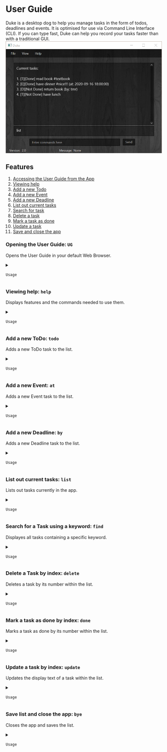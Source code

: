 # User Guide
Duke is a desktop dog to help you manage tasks in the form of todos, deadlines and events. It is optimised for use via Command Line Interface (CLI). If you can type fast, Duke can help you record your tasks faster than with a traditional GUI.
![Image of Duke](Ui.png)
## Features
1. [Accessing the User Guide from the App](#opening-the-user-guide-ug)
2. [Viewing help](#viewing-help-help)
3. [Add a new Todo](#add-a-new-todo-todo)
4. [Add a new Event](#add-a-new-event-at)
5. [Add a new Deadline](#add-a-new-deadline-by)
6. [List out current tasks](#list-out-current-tasks-list)
7. [Search for task](#search-for-a-task-using-a-keyword-find)
8. [Delete a task](#delete-a-task-by-index-delete)
9. [Mark a task as done](#mark-a-task-as-done-by-index-done)
10. [Update a task](#update-a-task-by-index-update)
11. [Save and close the app](#save-list-and-close-the-app-bye)
### Opening the User Guide: `UG`
Opens the User Guide in your default Web Browser.
<details>
  <summary>
    
    Usage
    
  </summary>

Format: `/UG`
* Any text before and after the command is ignored.
</details>

### Viewing help: `help`
Displays features and the commands needed to use them.
<details>
  <summary>
    
    Usage
    
  </summary>
  
Format: `/help`
* Instructions will be displayed in the following format
  * `GENERAL DESCRIPTION: USER_INPUT`.
</details>
  
### Add a new ToDo: `todo`
Adds a new ToDo task to the list.
<details>
  <summary>
    
    Usage
    
  </summary>
  
Format: `/todo TASK`
* Adds a ToDo with TASK as the text.
* The ToDo will be marked as undone (`[Not barked yet]`).
* TASK cannot be empty.
* Text before the "/" will be ignored.
* Will be displayed as `TASK`.

Examples:
* `/todo Implement better GUI for CS2103t iP`
* `/todo Head to the gym`
</details>

### Add a new Event: `at`
Adds a new Event task to the list.
<details>
  <summary>
    
    Usage
    
  </summary>
  
Format:`TASK /at START_DATETIME END_DATETIME`
* Adds a Event with TASK as text, and START_DATETIME and END_DATETIME as the start and end of said event.
* The Event ToDo will be marked as undone (`[Not barked yet]`)
* TASK cannot be empty.
* START_DATETIME and END_DATETIME have to be in the format **`yyyy-MM-dd HHmm`** where HHmm refers to time in **24-hour** format.
* Will be displayed as `TASK (at: START_DATETIME to END_DATETIME)` with START_DATETIME and END_DATETIME in the format of `dd-MM-yyyy HHmm`.

Examples:
* `Night cycling /at 2020-09-19 0200 2020-09-19 0800`
* `Arts Council meeting /at 2020-09-15 2100 2020-09-16 0030`
</details>

### Add a new Deadline: `by`
Adds a new Deadline task to the list.
<details>
  <summary>
    
    Usage
    
  </summary>

Format: `TASK /by DUE_DATETIME`
* Adds a Deadline with TASK as the text, and DUE_DATETIME as the due date of the task.
* The Deadline will be marked as undone (`[Not barked yet]`).
* TASK cannot be empty.
* DUE_DATETIME has to be in the format **`yyyy-MM-dd HHmm`** where HHmm refers to time in **24-hour** format.
* Will be displayed as `TASK (by DUE_DATETIME)`, with DUE_DATETIME in the format of `DAY dd-MM-yyyy HHmm`.

Examples:
* `Finish User Guide /by 2020-18-09 2230`
* `Write essay /by 2020-12-09 2359`
</details>

### List out current tasks: `list`
Lists out tasks currently in the app.
<details>
  <summary>
    
    Usage
    
  </summary>

Format: `/list`
* DONE_STATUS refers to whether a task is done (`Barked`) or undone (`Not barked yet`).
* Todos will be displayed as `INDEX [T] [DONE_STATUS] TASK`.
* Events will be displayed as `INDEX [E] [DONE_STATUS] TASK (at: START_DATETIME to END_DATETIME)`.
* Deadlines will be displayed as `INDEX [D] [DONE_STATUS] TASK (by: DUE_DATETIME)`.
</details>

### Search for a Task using a keyword: `find`
Displayes all tasks containing a specific keyword.
<details>
  <summary>
    
    Usage
    
  </summary>

Format: `/find KEYWORD`
* Searches lists of tasks and displays any task that contains KEYWORD.
* KEYWORD cannot be empty.
* KEYWORD is not case-specific.
* " " can be a KEYWORD.

Examples:
* `/find submit`
* `/find Arts`
</details>

### Delete a Task by index: `delete`
Deletes a task by its number within the list.
<details>
  <summary>
    
    Usage
    
  </summary>

Format: `/delete INDEX`
* Deletes a task by its number within the list.
* INDEX has to be the number of an existing task.

Examples:
* `/delete 1` - this would delete the first task on the list.
* `/delete 3` - this would delete the third task on the list.
</details>

### Mark a task as done by index: `done`
Marks a task as done by its number within the list.
<details>
  <summary>
    
    Usage
    
  </summary>
  
Format: `/done INDEX`
* Marks a task as done (`[Barked]`) by its number within the list.
* INDEX has to be the number of an existing task.

Examples:
* `/done 1` - this would mark the first task on the list as done.
* `/done 3` - this would mark the third task on the list as done.
</details>

### Update a task by index: `update`
Updates the display text of a task within the list.
<details>
  <summary>
    
    Usage
    
  </summary>
  
Format: `/update INDEX NEW_TEXT`
* Updates task INDEX on the list to display NEW_TEXT.
* Does not change Task type or status.

Examples:
* `/update 1 Submit photos to National Geographic`
* `/udpate 3 Do CS2103t Continuous Integration`
</details>

### Save list and close the app: `bye`
Closes the app and saves the list.
<details>
  <summary>
    
    Usage
    
  </summary>
  
Format: `/bye`
* Closes the app and saves the list in the save directory as the app.
* If closed without this command, changes to the list will **not** be saved.
* Any words before and after the command is ignored.
</details>
